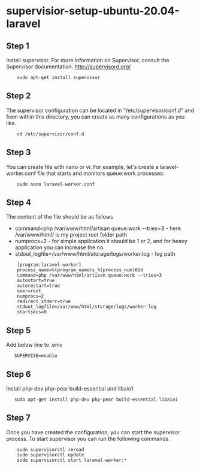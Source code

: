 # supervisior-setup-ubuntu-20.04-laravel

## Step 1

Install supervisor. For more information on Supervisor, consult the Supervisor documentation. http://supervisord.org/

```
    sudo apt-get install supervisor
```

## Step 2

The supervisor configuration can be located in "/etc/supervisor/conf.d" and from within this directory, you can create as many configurations as you like.

```
    cd /etc/supervisor/conf.d
```

## Step 3

You can create file with nano or vi. For example, let's create a laravel-worker.conf file that starts and monitors queue:work processes:

```
    sudo nano laravel-worker.conf
```

## Step 4

The content of the file should be as follows
* command=php /var/www/html/artisan queue:work --tries=3 -  here /var/www/html/ is my project root folder path
* numprocs=2 - for simple application it should be 1 or 2, and for heavy application you can increase the no. 
* stdout_logfile=/var/www/html/storage/logs/worker.log - log path

```
    [program:laravel-worker]
    process_name=%(program_name)s_%(process_num)02d
    command=php /var/www/html/artisan queue:work --tries=3
    autostart=true
    autorestart=true
    user=root
    numprocs=2
    redirect_stderr=true
    stdout_logfile=/var/www/html/storage/logs/worker.log
    startsecs=0
```

## Step 5

Add below line to .emv

```
   SUPERVISE=enable
```

## Step 6

Install php-dev php-pear build-essential and libaio1

```
   sudo apt-get install php-dev php-pear build-essential libaio1
```

## Step 7

Once you have created the configuration, you can start the supervisor process. To start supervisor you can run the following commands.

```
    sudo supervisorctl reread
    sudo supervisorctl update
    sudo supervisorctl start laravel-worker:*
```

